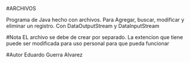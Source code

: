 #ARCHIVOS

Programa de Java hecho con archivos.
Para Agregar, buscar, modificar y eliminar un registro.
Con DataOutputStream y DataInputStream

#Nota
EL archivo se debe de crear por separado.
La extencion que tiene puede ser modificada para uso personal para que pueda funcionar

#Autor
Eduardo Guerra Alvarez